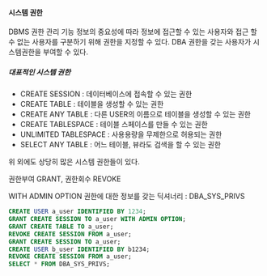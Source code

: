 #### 시스템 권한

DBMS 권한 관리 기능
정보의 중요성에 따라 정보에 접근할 수 있는 사용자와 접근 할 수 없는 사용자를 구분하기 위해 권한을 지정할 수 있다.
DBA 권한을 갖는 사용자가 시스템권한을 부여할 수 있다.

##### 대표적인 시스템 권한

- CREATE SESSION : 데이터베이스에 접속할 수 있는 권한
- CREATE TABLE : 테이블을 생성할 수 있는 권한
- CREATE ANY TABLE : 다른 USER의 이름으로 테이블을 생성할 수 있는 권한
- CREATE TABLESPACE : 테이블 스페이스를 만들 수 있는 권한
- UNLIMITED TABLESPACE : 사용용량을 무제한으로 허용되는 권한
- SELECT ANY TABLE : 어느 테이블, 뷰라도 검색을 할 수 있는 권한

위 외에도 상당히 많은 시스템 권한들이 있다.

권한부여 GRANT, 권한회수 REVOKE

WITH ADMIN OPTION
권한에 대한 정보를 갖는 딕셔너리 : DBA_SYS_PRIVS

```sql
CREATE USER a_user IDENTIFIED BY 1234;
GRANT CREATE SESSION TO a_user WITH ADMIN OPTION;
GRANT CREATE TABLE TO a_user;
REVOKE CREATE SESSION FROM a_user;
GRANT CREATE SESSION TO a_user;
CREATE USER b_user IDENTIFIED BY b1234;
REVOKE CREATE SESSION FROM a_user;
SELECT * FROM DBA_SYS_PRIVS;
```



